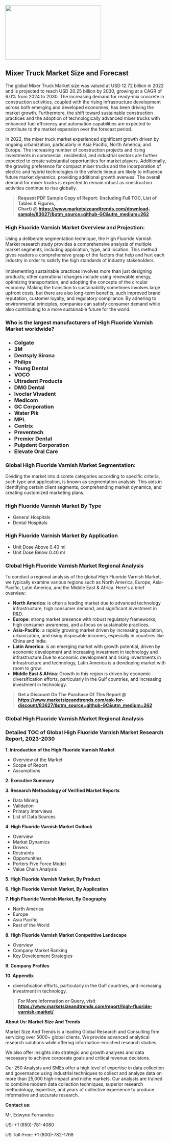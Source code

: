 <p><img class="alignnone size-medium wp-image-20088" src="https://ffe5etoiles.com/wp-content/uploads/2024/12/MST1-300x171.png" alt="" width="300" height="171" /></p><h2>Mixer Truck Market Size and Forecast</h2><p>The global Mixer Truck Market size was valued at USD 12.72 billion in 2022 and is projected to reach USD 20.25 billion by 2030, growing at a CAGR of 6.0% from 2024 to 2030. The increasing demand for ready-mix concrete in construction activities, coupled with the rising infrastructure development across both emerging and developed economies, has been driving the market growth. Furthermore, the shift toward sustainable construction practices and the adoption of technologically advanced mixer trucks with enhanced fuel efficiency and automation capabilities are expected to contribute to the market expansion over the forecast period.</p><p>In 2022, the mixer truck market experienced significant growth driven by ongoing urbanization, particularly in Asia Pacific, North America, and Europe. The increasing number of construction projects and rising investments in commercial, residential, and industrial sectors are further expected to create substantial opportunities for market players. Additionally, the growing preference for compact mixer trucks and the incorporation of electric and hybrid technologies in the vehicle lineup are likely to influence future market dynamics, providing additional growth avenues. The overall demand for mixer trucks is expected to remain robust as construction activities continue to rise globally.</p></p><blockquote id="" class=""><strong>Request PDF Sample Copy of Report: (Including Full TOC, List of Tables &amp; Figures, Chart)&nbsp;@&nbsp;<strong><a href="https://www.marketsizeandtrends.com/download-sample/83627/&utm_source=github-GC&utm_medium=262" target="_blank">https://www.marketsizeandtrends.com/download-sample/83627/&utm_source=github-GC&utm_medium=262</a></strong></strong></blockquote><h3 id="" class="">High Fluoride Varnish Market&nbsp;Overview and Projection:</h3><p id="" class="">Using a deliberate segmentation technique, the High Fluoride Varnish Market research study provides a comprehensive analysis of multiple market segments, including application, type, and location. This method gives readers a comprehensive grasp of the factors that help and hurt each industry in order to satisfy the high standards of industry stakeholders. <br /> <br />Implementing sustainable practices involves more than just designing products; other operational changes include using renewable energy, optimizing transportation, and adopting the concepts of the circular economy. Making the transition to sustainability sometimes involves large upfront costs, but there are also long-term benefits, such improved brand reputation, customer loyalty, and regulatory compliance. By adhering to environmental principles, companies can satisfy consumer demand while also contributing to a more sustainable future for the world.</p><h3 id="" class="">Who is the largest manufacturers of&nbsp;High Fluoride Varnish Market worldwide?</h3><h3 class=""><p><ul><li>Colgate </li><li> 3M </li><li> Dentsply Sirona </li><li> Philips </li><li> Young Dental </li><li> VOCO </li><li> Ultradent Products </li><li> DMG Dental </li><li> Ivoclar Vivadent </li><li> Medicom </li><li> GC Corporation </li><li> Water Pik </li><li> MPL </li><li> Centrix </li><li> Preventech </li><li> Premier Dental </li><li> Pulpdent Corporation </li><li> Elevate Oral Care</li></ul></p></h3><h3 id="" class="">Global&nbsp;High Fluoride Varnish Market Segmentation:</h3><p id="" class="">Dividing the market into discrete categories according to specific criteria, such type and application, is known as segmentation analysis. This aids in identifying certain client segments, comprehending market dynamics, and creating customized marketing plans.</p><h3 id="" class="">High Fluoride Varnish Market&nbsp;By Type</h3><p><p><ul><li>General Hospitals </li><li> Dental Hospitals</p></li></ul></p></p><h3 id="" class="">High Fluoride Varnish Market&nbsp;By Application</h3><p class=""><p><ul><li>Unit Dose Above 0.40 ml </li><li> Unit Dose Below 0.40 ml</li></ul></p></p><h3 id="" class="">Global High Fluoride Varnish Market Regional Analysis</h3><p id="" class="">To conduct a regional analysis of the global High Fluoride Varnish Market, we typically examine various regions such as North America, Europe, Asia-Pacific, Latin America, and the Middle East &amp; Africa. Here's a brief overview:</p><ul><li><strong>North America</strong>: is often a leading market due to advanced technology infrastructure, high consumer demand, and significant investment in R&amp;D.</li><li><strong>Europe</strong>: strong market presence with robust regulatory frameworks, high consumer awareness, and a focus on sustainable practices.</li><li><strong>Asia-Pacific</strong>: a rapidly growing market driven by increasing population, urbanization, and rising disposable incomes, especially in countries like China and India.</li><li><strong>Latin America</strong>: is an emerging market with growth potential, driven by economic development and increasing investment in technology and infrastructure.Due to economic development and rising investments in infrastructure and technology, Latin America is a developing market with room to grow.</li><li><strong>Middle East &amp; Africa</strong>: Growth in this region is driven by economic diversification efforts, particularly in the Gulf countries, and increasing investment in technology.</li></ul><blockquote id="" class=""><strong>Get a Discount On The Purchase Of This Report @ <strong><a href="https://www.marketsizeandtrends.com/ask-for-discount/83627/&utm_source=github-GC&utm_medium=262" target="_blank">https://www.marketsizeandtrends.com/ask-for-discount/83627/&utm_source=github-GC&utm_medium=262</a></strong></strong></blockquote><h3 id="" class="">Global High Fluoride Varnish Market Regional Analysis</h3><h3 id="" class="">Detailed TOC of Global High Fluoride Varnish Market Research Report, 2023-2030</h3><p id="" class=""><strong>1. Introduction of the High Fluoride Varnish Market</strong></p><ul><li>Overview of the Market</li><li>Scope of Report</li><li>Assumptions</li></ul><p id="" class=""><strong>2. Executive Summary</strong></p><p id="" class=""><strong>3. Research Methodology of Verified Market Reports</strong></p><ul><li>Data Mining</li><li>Validation</li><li>Primary Interviews</li><li>List of Data Sources</li></ul><p id="" class=""><strong>4. High Fluoride Varnish Market Outlook</strong></p><ul><li>Overview</li><li>Market Dynamics</li><li>Drivers</li><li>Restraints</li><li>Opportunities</li><li>Porters Five Force Model</li><li>Value Chain Analysis</li></ul><p id="" class=""><strong>5. High Fluoride Varnish Market, By Product</strong></p><p id="" class=""><strong>6. High Fluoride Varnish Market, By Application</strong></p><p id="" class=""><strong>7. High Fluoride Varnish Market, By Geography</strong></p><ul><li>North America</li><li>Europe</li><li>Asia Pacific</li><li>Rest of the World</li></ul><p id="" class=""><strong>8. High Fluoride Varnish Market Competitive Landscape</strong></p><ul><li>Overview</li><li>Company Market Ranking</li><li>Key Development Strategies</li></ul><p id="" class=""><strong>9. Company Profiles</strong></p><p id="" class=""><strong>10. Appendix</strong></p><ul><li>diversification efforts, particularly in the Gulf countries, and increasing investment in technology.</li></ul><blockquote id="" class=""><strong>For More Information or Query, visit <strong><strong><a href="https://www.marketsizeandtrends.com/report/high-fluoride-varnish-market/" target="_blank">https://www.marketsizeandtrends.com/report/high-fluoride-varnish-market/</a></strong></strong></strong></blockquote><p id="" class=""><strong>About Us: Market Size And Trends</strong></p><p id="" class="">Market Size And Trends is a leading Global Research and Consulting firm servicing over 5000+ global clients. We provide advanced analytical research solutions while offering information-enriched research studies.</p><p id="" class="">We also offer insights into strategic and growth analyses and data necessary to achieve corporate goals and critical revenue decisions.</p><p id="" class="">Our 250 Analysts and SMEs offer a high level of expertise in data collection and governance using industrial techniques to collect and analyze data on more than 25,000 high-impact and niche markets. Our analysts are trained to combine modern data collection techniques, superior research methodology, expertise, and years of collective experience to produce informative and accurate research.</p><p id="" class=""><strong>Contact us:</strong></p><p id="" class="">Mr. Edwyne Fernandes</p><p id="" class="">US: +1 (650)-781-4080</p><p id="" class="">US Toll-Free: +1 (800)-782-1768</p>

